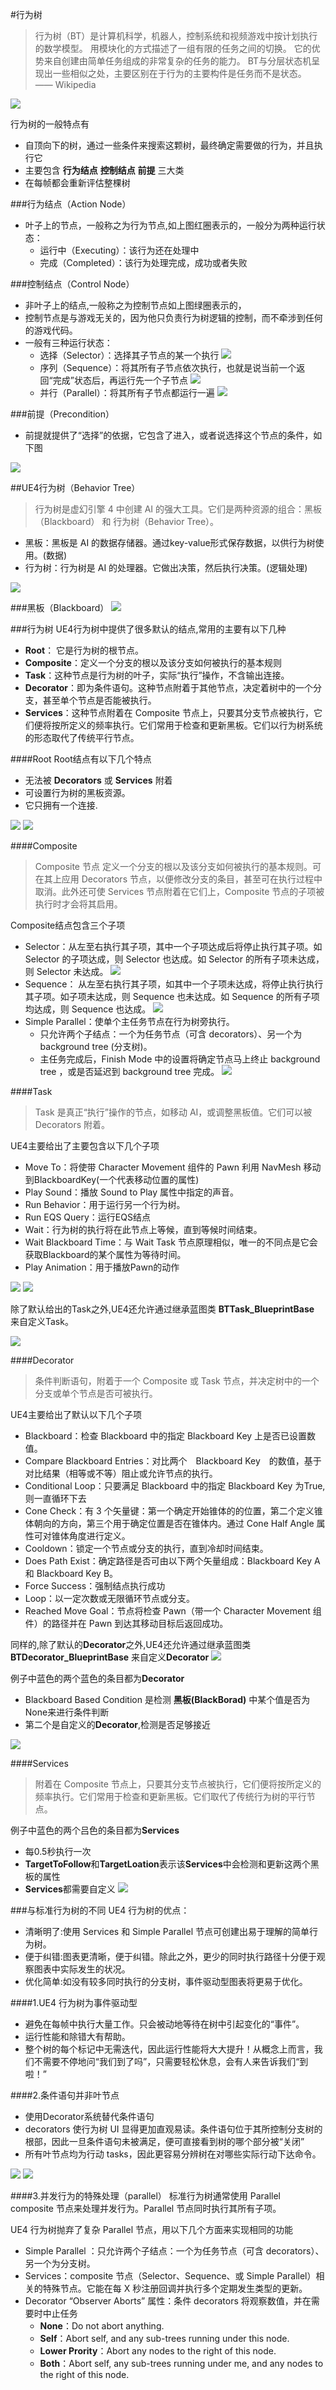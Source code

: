#行为树
>行为树（BT）是计算机科学，机器人，控制系统和视频游戏中按计划执行的数学模型。 用模块化的方式描述了一组有限的任务之间的切换。 它的优势来自创建由简单任务组成的非常复杂的任务的能力。 BT与分层状态机呈现出一些相似之处，主要区别在于行为的主要构件是任务而不是状态。 —— Wikipedia

![](bt_base.png)

行为树的一般特点有
  * 自顶向下的树，通过一些条件来搜索这颗树，最终确定需要做的行为，并且执行它
  * 主要包含 **行为结点** **控制结点** **前提** 三大类
  * 在每帧都会重新评估整棵树

###行为结点（Action Node）
  * 叶子上的节点，一般称之为行为节点,如上图红圈表示的，一般分为两种运行状态：
    * 运行中（Executing）：该行为还在处理中
    * 完成（Completed）：该行为处理完成，成功或者失败

###控制结点（Control Node）
  * 非叶子上的结点,一般称之为控制节点如上图绿圈表示的，
  * 控制节点是与游戏无关的，因为他只负责行为树逻辑的控制，而不牵涉到任何的游戏代码。
  * 一般有三种运行状态：
    * 选择（Selector）：选择其子节点的某一个执行
    ![](bt_selector.png)
    * 序列（Sequence）：将其所有子节点依次执行，也就是说当前一个返回“完成”状态后，再运行先一个子节点
    ![](bt_sequence.png)
    * 并行（Parallel）：将其所有子节点都运行一遍
	![](bt_parallel.png)

###前提（Precondition）
  * 前提就提供了“选择”的依据，它包含了进入，或者说选择这个节点的条件，如下图

![](othertree_condition.png)


##UE4行为树（Behavior Tree）
>行为树是虚幻引擎 4 中创建 AI 的强大工具。它们是两种资源的组合：黑板（Blackboard） 和 行为树（Behavior Tree）。

  * 黑板：黑板是 AI 的数据存储器。通过key-value形式保存数据，以供行为树使用。(数据)
  * 行为树：行为树是 AI 的处理器。它做出决策，然后执行决策。(逻辑处理)


![](behaviorTree.png)

###黑板（Blackboard）
![](blackboard.png)


###行为树
UE4行为树中提供了很多默认的结点,常用的主要有以下几种
  * **Root**： 它是行为树的根节点。
  * **Composite**：定义一个分支的根以及该分支如何被执行的基本规则
  * **Task**：这种节点是行为树的叶子，实际“执行”操作，不含输出连接。
  * **Decorator**：即为条件语句。这种节点附着于其他节点，决定着树中的一个分支，甚至单个节点是否能被执行。
  * **Services**：这种节点附着在 Composite 节点上，只要其分支节点被执行，它们便将按所定义的频率执行。它们常用于检查和更新黑板。它们以行为树系统的形态取代了传统平行节点。


####Root
Root结点有以下几个特点
  * 无法被 **Decorators** 或 **Services** 附着
  * 可设置行为树的黑板资源。
  * 它只拥有一个连接.

![](Root.jpg)
![](root_detail.png)


####Composite
>Composite 节点 定义一个分支的根以及该分支如何被执行的基本规则。可在其上应用 Decorators 节点，以便修改分支的条目，甚至可在执行过程中取消。此外还可使 Services 节点附着在它们上，Composite 节点的子项被执行时才会将其启用。

Composite结点包含三个子项
  * Selector：从左至右执行其子项，其中一个子项达成后将停止执行其子项。如 Selector 的子项达成，则 Selector 也达成。如 Selector 的所有子项未达成，则 Selector 未达成。
![](composite_selector.png)
  * Sequence： 从左至右执行其子项，如其中一个子项未达成，将停止执行执行其子项。如子项未达成，则 Sequence 也未达成。如 Sequence 的所有子项均达成，则 Sequence 也达成。
  ![](composite_sequence.png)
  * Simple Parallel：使单个主任务节点在行为树旁执行。
    * 只允许两个子结点：一个为任务节点（可含 decorators）、另一个为 background tree (分支树)。
    * 主任务完成后，Finish Mode 中的设置将确定节点马上终止 background tree ，或是否延迟到 background tree 完成。
![](simpleparallel.png)


####Task
>Task 是真正“执行”操作的节点，如移动 AI，或调整黑板值。它们可以被 Decorators 附着。

UE4主要给出了主要包含以下几个子项
  * Move To：将使带 Character Movement 组件的 Pawn 利用 NavMesh 移动到BlackboardKey(一个代表移动位置的属性)
  * Play Sound：播放 Sound to Play 属性中指定的声音。
  * Run Behavior：用于运行另一个行为树。
  * Run EQS Query：运行EQS结点
  * Wait：行为树的执行将在此节点上等候，直到等候时间结束。
  * Wait Blackboard Time：与 Wait Task 节点原理相似，唯一的不同点是它会获取Blackboard的某个属性为等待时间。
  * Play Animation：用于播放Pawn的动作

![](task_moveto.png) ![](task_wait.png)


除了默认给出的Task之外,UE4还允许通过继承蓝图类 **BTTask_BlueprintBase** 来自定义Task。

![](task_basetask.png)


####Decorator
>条件判断语句，附着于一个 Composite 或 Task 节点，并决定树中的一个分支或单个节点是否可被执行。

UE4主要给出了默认以下几个子项

  * Blackboard：检查 Blackboard 中的指定 Blackboard Key 上是否已设置数值。
  * Compare Blackboard Entries：对比两个　Blackboard Key　的数值，基于对比结果（相等或不等）阻止或允许节点的执行。
  * Conditional Loop：只要满足 Blackboard 中的指定 Blackboard Key 为True,则一直循环下去
  * Cone Check：有 3 个矢量键：第一个确定开始锥体的的位置，第二个定义锥体朝向的方向，第三个用于确定位置是否在锥体内。通过 Cone Half Angle 属性可对锥体角度进行定义。
  * Cooldown：锁定一个节点或分支的执行，直到冷却时间结束。
  * Does Path Exist：确定路径是否可由以下两个矢量组成：Blackboard Key A 和 Blackboard Key B。
  * Force Success：强制结点执行成功
  * Loop：以一定次数或无限循环节点或分支。
  * Reached Move Goal：节点将检查 Pawn（带一个 Character Movement 组件）的路径并在 Pawn 到达其移动目标后返回成功。

同样的,除了默认的**Decorator**之外,UE4还允许通过继承蓝图类 **BTDecorator_BlueprintBase** 来自定义**Decorator**
![](decorator_basedecorator.png)

例子中蓝色的两个蓝色的条目都为**Decorator**
  * Blackboard Based Condition 是检测 **黑板(BlackBorad)** 中某个值是否为None来进行条件判断
  * 第二个是自定义的**Decorator**,检测是否足够接近

![](decorator.png)

####Services
>附着在 Composite 节点上，只要其分支节点被执行，它们便将按所定义的频率执行。它们常用于检查和更新黑板。它们取代了传统行为树的平行节点。

例子中蓝色的两个吕色的条目都为**Services**
  * 每0.5秒执行一次
  * **TargetToFollow**和**TargetLoation**表示该**Services**中会检测和更新这两个黑板的属性
  * **Services**都需要自定义
![](service.png)

###与标准行为树的不同
UE4 行为树的优点：
  * 清晰明了:使用 Services 和 Simple Parallel 节点可创建出易于理解的简单行为树。
  * 便于纠错:图表更清晰，便于纠错。除此之外，更少的同时执行路径十分便于观察图表中实际发生的状况。
  * 优化简单:如没有较多同时执行的分支树，事件驱动型图表将更易于优化。

####1.UE4 行为树为事件驱动型
  * 避免在每帧中执行大量工作。只会被动地等待在树中引起变化的“事件”。
  * 运行性能和除错大有帮助。
  * 整个树的每个标记中无需迭代，因此运行性能将大大提升！从概念上而言，我们不需要不停地问“我们到了吗”，只需要轻松休息，会有人来告诉我们“到啦！”

####2.条件语句并非叶节点
  * 使用Decorator系统替代条件语句
  *  decorators 使行为树 UI 显得更加直观易读。条件语句位于其所控制分支树的根部，因此一旦条件语句未被满足，便可直接看到树的哪个部分被“关闭”
  *  所有叶节点均为行动 tasks，因此更容易分辨树在对哪些实际行动下达命令。

![](decorator.png)
![](othertree_condition.png)

####3.并发行为的特殊处理（parallel）
标准行为树通常使用 Parallel composite 节点来处理并发行为。Parallel 节点同时执行其所有子项。

UE4 行为树抛弃了复杂 Parallel 节点，用以下几个方面来实现相同的功能
  * Simple Parallel ：只允许两个子结点：一个为任务节点（可含 decorators）、另一个为分支树。
  * Services：composite 节点（Selector、Sequence、或 Simple Parallel）相关的特殊节点。它能在每 X 秒注册回调并执行多个定期发生类型的更新。
  * Decorator “Observer Aborts” 属性：条件 decorators 将观察数值，并在需要时中止任务
    * **None**：Do not abort anything.
    * **Self**：Abort self, and any sub-trees running under this node.
    * **Lower Prority**：Abort any nodes to the right of this node.
    * **Both**：Abort self, any sub-trees running under me, and any nodes to the right of this node.